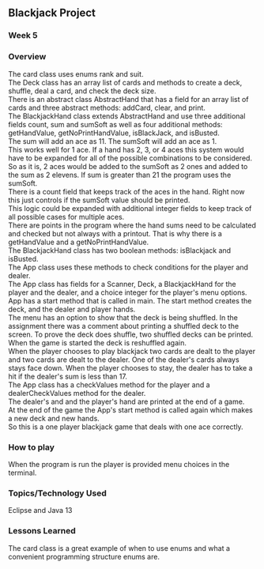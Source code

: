 ## Blackjack Project

### Week 5

### Overview
The card class uses enums rank and suit.<br>
The Deck class has an array list of cards and methods to create a deck, shuffle, deal a card, and check the deck size.<br>
There is an abstract class AbstractHand that has a field for an array list of cards and three abstract methods: addCard, clear, and print.<br>
The BlackjackHand class extends AbstractHand and use three additional fields count, sum and sumSoft as well as four additional methods: getHandValue, getNoPrintHandValue, isBlackJack, and isBusted.<br>
The sum will add an ace as 11. The sumSoft will add an ace as 1.<br>
This works well for 1 ace. If a hand has 2, 3, or 4 aces this system would have to be expanded for all of the possible combinations to be considered. So as it is, 2 aces would be added to the sumSoft as 2 ones and added to the sum as 2 elevens. If sum is greater than 21 the program uses the sumSoft.<br>
There is a count field that keeps track of the aces in the hand. Right now this just controls if the sumSoft value should be printed.<br>
This logic could be expanded with additional integer fields to keep track of all possible cases for multiple aces.<br>
There are points in the program where the hand sums need to be calculated and checked but not always with a printout. That is why there is a getHandValue and a getNoPrintHandValue.<br>
The BlackjackHand class has two boolean methods: isBlackjack and isBusted.<br>
The App class uses these methods to check conditions for the player and dealer.<br>
The App class has fields for a Scanner, Deck, a BlackjackHand for the player and the dealer, and a choice integer for the player's menu options.<br>
App has a start method that is called in main. The start method creates the deck, and the dealer and player hands.<br>
The menu has an option to show that the deck is being shuffled. In the assignment there was a comment about printing a shuffled deck to the screen. To prove the deck does shuffle, two shuffled decks can be printed. When the game is started the deck is reshuffled again.<br>
When the player chooses to play blackjack two cards are dealt to the player and two cards are dealt to the dealer. One of the dealer's cards always stays face down. When the player chooses to stay, the dealer has to take a hit if the dealer's sum is less than 17.<br>
The App class has a checkValues method for the player and a dealerCheckValues method for the dealer. <br>
The dealer's and and the player's hand are printed at the end of a game.<br>
At the end of the game the App's start method is called again which makes a new deck and new hands. <br>
So this is a one player blackjack game that deals with one ace correctly.<br>

### How to play
When the program is run the player is provided menu choices in the terminal.<br>

### Topics/Technology Used
Eclipse and Java 13

### Lessons Learned
The card class is a great example of when to use enums and what a convenient programming structure enums are. 
